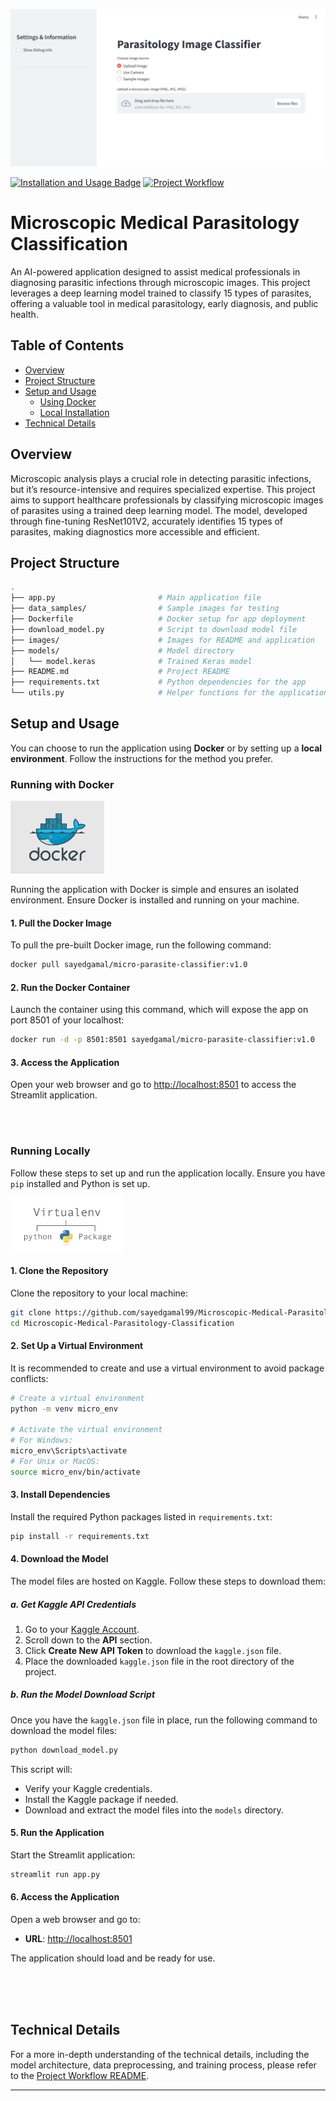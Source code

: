 <p align="center">
    <img src="images/app_screanshot_v1.png" alt="Cover - App screenshot"/>
</p>

[![Installation and Usage Badge](https://img.shields.io/badge/Installation--Usage-README-red)](README.md)
[![Project Workflow](https://img.shields.io/badge/PROJECT--WORKFLOW-README-blue)](PROJECT-WORKFLOW.md)

# Microscopic Medical Parasitology Classification

An AI-powered application designed to assist medical professionals in diagnosing parasitic infections through microscopic images. This project leverages a deep learning model trained to classify 15 types of parasites, offering a valuable tool in medical parasitology, early diagnosis, and public health.

## Table of Contents

- [Overview](#overview)
- [Project Structure](#project-structure)
- [Setup and Usage](#setup-and-usage)
  - [Using Docker](#using-docker)
  - [Local Installation](#local-installation)
- [Technical Details](#technical-details)

## Overview

Microscopic analysis plays a crucial role in detecting parasitic infections, but it’s resource-intensive and requires specialized expertise. This project aims to support healthcare professionals by classifying microscopic images of parasites using a trained deep learning model. The model, developed through fine-tuning ResNet101V2, accurately identifies 15 types of parasites, making diagnostics more accessible and efficient.

## Project Structure

```bash
.
├── app.py                       # Main application file
├── data_samples/                # Sample images for testing
├── Dockerfile                   # Docker setup for app deployment
├── download_model.py            # Script to download model file
├── images/                      # Images for README and application
├── models/                      # Model directory
│   └── model.keras              # Trained Keras model
├── README.md                    # Project README
├── requirements.txt             # Python dependencies for the app
└── utils.py                     # Helper functions for the application
```

## Setup and Usage

You can choose to run the application using **Docker** or by setting up a **local environment**. Follow the instructions for the method you prefer.

### Running with Docker

<p align="left">
    <img src="images/docker.png" alt="docker logo image" width="150"/>
</p>

Running the application with Docker is simple and ensures an isolated environment. Ensure Docker is installed and running on your machine.

#### 1. Pull the Docker Image

To pull the pre-built Docker image, run the following command:

```bash
docker pull sayedgamal/micro-parasite-classifier:v1.0
```

#### 2. Run the Docker Container

Launch the container using this command, which will expose the app on port 8501 of your localhost:

```bash
docker run -d -p 8501:8501 sayedgamal/micro-parasite-classifier:v1.0
```

#### 3. Access the Application

Open your web browser and go to [http://localhost:8501](http://localhost:8501) to access the Streamlit application.

<br>
<br>

### Running Locally

Follow these steps to set up and run the application locally. Ensure you have `pip` installed and Python is set up.

<p align="left">
    <img src="images/vnev.png" alt="Virtual Environment" width="180"/>
</p>

#### 1. Clone the Repository

Clone the repository to your local machine:

```bash
git clone https://github.com/sayedgamal99/Microscopic-Medical-Parasitology-Classification.git
cd Microscopic-Medical-Parasitology-Classification
```

#### 2. Set Up a Virtual Environment

It is recommended to create and use a virtual environment to avoid package conflicts:

```bash
# Create a virtual environment
python -m venv micro_env

# Activate the virtual environment
# For Windows:
micro_env\Scripts\activate
# For Unix or MacOS:
source micro_env/bin/activate
```

#### 3. Install Dependencies

Install the required Python packages listed in `requirements.txt`:

```bash
pip install -r requirements.txt
```

#### 4. Download the Model

The model files are hosted on Kaggle. Follow these steps to download them:

##### a. Get Kaggle API Credentials

1. Go to your [Kaggle Account](https://www.kaggle.com).
2. Scroll down to the **API** section.
3. Click **Create New API Token** to download the `kaggle.json` file.
4. Place the downloaded `kaggle.json` file in the root directory of the project.

##### b. Run the Model Download Script

Once you have the `kaggle.json` file in place, run the following command to download the model files:

```bash
python download_model.py
```

This script will:

- Verify your Kaggle credentials.
- Install the Kaggle package if needed.
- Download and extract the model files into the `models` directory.

#### 5. Run the Application

Start the Streamlit application:

```bash
streamlit run app.py
```

#### 6. Access the Application

Open a web browser and go to:

- **URL**: [http://localhost:8501](http://localhost:8501)

The application should load and be ready for use.

<br>
<br>
<br>

## Technical Details

For a more in-depth understanding of the technical details, including the model architecture, data preprocessing, and training process, please refer to the [Project Workflow README](PROJECT-WORKFLOW.md).

---
